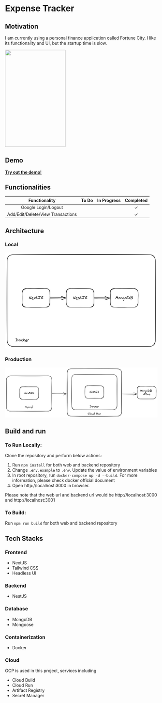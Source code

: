 # Expense Tracker

## Motivation

I am currently using a personal finance application called Fortune City. I like its functionality and UI, but the startup time is slow.

<img src="github/motivation.gif" width="200" height="320">

## Demo

[**Try out the demo!**](https://expense-tracker-six-blush.vercel.app/)

## Functionalities

|     Functionality     | To Do | In Progress | Completed |
| :-------------------: | :---: | :---------: | :-------: |
|  Google Login/Logout  |       |             |     ✓     |
| Add/Edit/Delete/View Transactions |       |             |     ✓     |

## Architecture

### Local

![](github/local-architecture.png)

### Production

![](github/production-architecture.png)

## Build and run

### To Run Locally:

Clone the repository and perform below actions:

1. Run `npm install` for both web and backend repository
2. Change `.env.example` to `.env`. Update the value of environment variables
3. In root repository, run `docker-compose up -d --build`. For more information, please check docker official document
4. Open http://localhost:3000 in browser.

Please note that the web url and backend url would be http://localhost:3000 and http://localhost:3001

### To Build:

Run `npm run build` for both web and backend repository

## Tech Stacks

### Frontend

- NextJS
- Tailwind CSS
- Headless UI

### Backend

- NestJS

### Database

- MongoDB
- Mongoose

### Containerization

- Docker

### Cloud

GCP is used in this project, services including

- Cloud Build
- Cloud Run
- Artifact Registry
- Secret Manager
